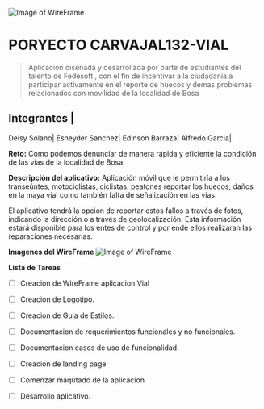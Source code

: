 ![Image of WireFrame](https://i.imgur.com/KimHEPx.png)


# PORYECTO CARVAJAL132-VIAL

>Aplicacion diseñada y desarrollada por parte de estudiantes del talento de Fedesoft , con el fin de incentivar a la ciudadanía a participar activamente en el reporte de huecos y demas problemas relacionados con movilidad de la localidad de Bosa 

Integrantes |
------------
Deisy Solano|
Esneyder Sanchez|
Edinson Barraza|
Alfredo Garcia|

**Reto:**
Como podemos denunciar de manera rápida y eficiente la condición de las vías de la localidad de Bosa.

**Descripción del aplicativo:**
Aplicación móvil que le permitiría a los transeúntes, motociclistas, ciclistas, peatones reportar los huecos, daños en la maya vial como también falta de señalización en las vías.

El aplicativo tendrá la opción de reportar estos fallos a través de fotos, indicando la dirección o a través de geolocalización.
Esta información estará disponible para los entes de control y por ende ellos realizaran las reparaciones necesarias.

**Imagenes del WireFrame**
![Image of WireFrame](https://i.imgur.com/PqVep8j.gif)


**Lista de Tareas**
- [ ] Creacion de WireFrame aplicacion Vial
- [ ] Creacion de Logotipo.
- [ ] Creacion de Guia de Estilos.
- [ ] Documentacion de requerimientos funcionales y no funcionales.
- [ ] Documentacion casos de uso de funcionalidad.
- [ ] Creacion de landing page
- [ ] Comenzar maqutado de la aplicacion
- [ ] Desarrollo aplicativo.





